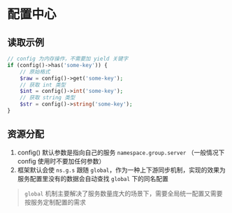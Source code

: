 # 配置中心

## 读取示例

```php
// config 为内存操作，不需要加 yield 关键字
if (config()->has('some-key')) {
    // 原始格式
    $raw = config()->get('some-key');
    // 获取 int 类型
    $int = config()->int('some-key');
    // 获取 string 类型
    $str = config()->string('some-key');
}
```

## 资源分配

1. config() 默认参数是指向自己的服务 `namespace.group.server` （一般情况下 config 使用时不要加任何参数）
2. 框架默认会使 `ns.g.s` 跟随 `global`，作为一种上下游同步机制，实现的效果为服务配置里没有的数据会自动查找 `global` 下的同名配置

> `global` 机制主要解决了服务数量庞大的场景下，需要全局统一配置又需要按服务定制配置的需求
